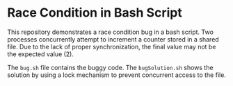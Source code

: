 # Race Condition in Bash Script

This repository demonstrates a race condition bug in a bash script.  Two processes concurrently attempt to increment a counter stored in a shared file. Due to the lack of proper synchronization, the final value may not be the expected value (2).

The `bug.sh` file contains the buggy code.  The `bugSolution.sh` shows the solution by using a lock mechanism to prevent concurrent access to the file.